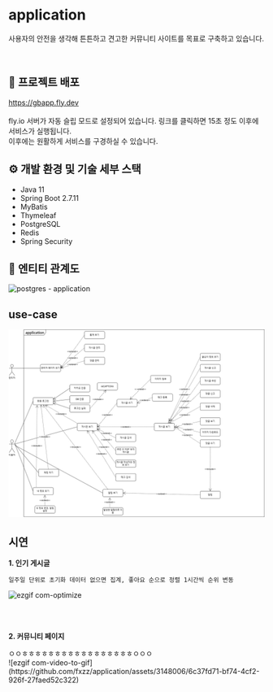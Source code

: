 # application
사용자의 안전을 생각해 튼튼하고 견고한 커뮤니티 사이트를 목표로 구축하고 있습니다.


<br>

## 📒 프로젝트 배포
https://gbapp.fly.dev
<br>
<br>
fly.io 서버가 자동 슬립 모드로 설정되어 있습니다. 링크를 클릭하면 15초 정도 이후에 서비스가 실행됩니다.
<br>
이후에는 원활하게 서비스를 구경하실 수 있습니다.

## ⚙️ 개발 환경 및 기술 세부 스택
- Java 11
- Spring Boot 2.7.11
- MyBatis
- Thymeleaf
- PostgreSQL
- Redis
- Spring Security

  
  
  

## 📄 엔티티 관계도
![postgres - application](https://github.com/fxzz/application/assets/3148006/20ff60d6-25bf-4923-b2e3-eb279e318ed8)




## use-case

![](https://github.com/fxzz/application/raw/main/Usecase%20Diagram.png)


## 시연
**1. 인기 게시글**

```
일주일 단위로 초기화 데이터 없으면 집계, 좋아요 순으로 정렬 1시간씩 순위 변동
```
  
![ezgif com-optimize](https://github.com/fxzz/application/assets/3148006/3d737026-bc48-48d3-b200-4592a3ade9de)

<br>
<br>

**2. 커뮤니티 페이지**

<div class=pull-right>
ㅇㅇㅎㅎㅎㅎㅎㅎㅎㅎㅎㅎㅎㅎㅎㅎㅎㅎㅎㅇㅇㅇ
</div>
<div class=pull-left>
![ezgif com-video-to-gif](https://github.com/fxzz/application/assets/3148006/6c37fd71-bf74-4cf2-926f-27faed52c322)
</div>


